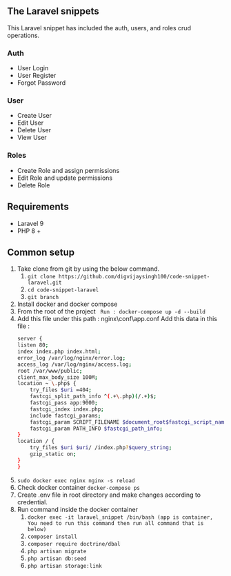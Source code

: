 ## The Laravel snippets   


This Laravel snippet has included the auth, users, and roles crud operations.

### Auth 

* User Login
* User Register 
* Forgot Password 


### User

* Create User
* Edit User
* Delete User
* View User


### Roles   

* Create Role and assign permissions 
* Edit Role and update permissions 
* Delete Role 

## Requirements

* Laravel 9
* PHP 8 +

## Common setup

1. Take clone from git by using the below command.
    1. `git clone https://github.com/digvijaysingh100/code-snippet-laravel.git`
    2. `cd code-snippet-laravel`
    3. `git branch`
2. Install docker and docker compose
3. From the root of the project
   ` Run : docker-compose up -d --build`
4. Add this file under this path : nginx\conf\app.conf
   Add this data in this file :
    ```sh
    server {
    listen 80;
    index index.php index.html;
    error_log /var/log/nginx/error.log;
    access_log /var/log/nginx/access.log;
    root /var/www/public;
    client_max_body_size 100M;
    location ~ \.php$ {
        try_files $uri =404;
        fastcgi_split_path_info ^(.+\.php)(/.+)$;
        fastcgi_pass app:9000;
        fastcgi_index index.php;
        include fastcgi_params;
        fastcgi_param SCRIPT_FILENAME $document_root$fastcgi_script_name;
        fastcgi_param PATH_INFO $fastcgi_path_info;
    }
    location / {
        try_files $uri $uri/ /index.php?$query_string;
        gzip_static on;
    }
    }
    
5. `sudo docker exec nginx nginx -s reload`
6. Check docker container
   `docker-compose ps `
7. Create .env file in root directory and make changes according to credential.
8. Run command inside the docker container
    1. `docker exec -it laravel_snippet /bin/bash (app is container, You need to run this command then run all command that is below)`
    2. `composer install`
    3. `composer require doctrine/dbal`
    4. `php artisan migrate`
    5. `php artisan db:seed`
    6. `php artisan storage:link`
